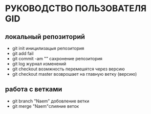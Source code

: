 # РУКОВОДСТВО ПОЛЬЗОВАТЕЛЯ GID
## локальный репозиторий 
* git init иницилизацыя репозитория 
* git add fail 
* git commit -am "" сахронение репозитория 
* git log журнал изменений 
* git checkout возмжность перемешятся через версию 
* git checkout master возврошает на главную ветку (версию) 
## работа с ветками 
* git branch "Naem" добовление ветки 
* git merge "Naem"слияние веток 

